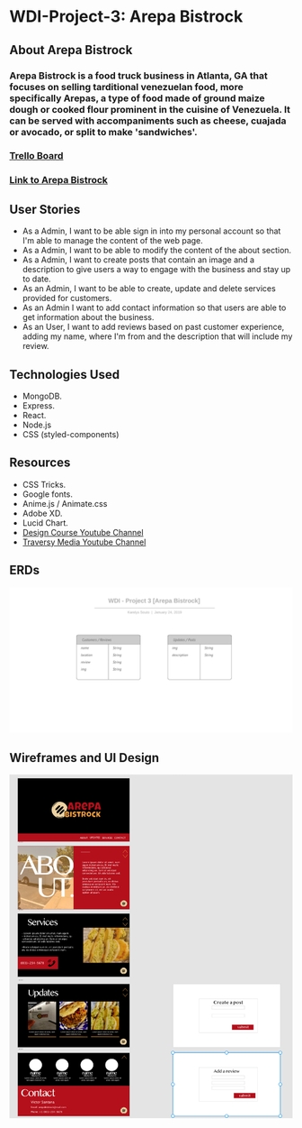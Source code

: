 # WDI-Project-3: Arepa Bistrock
## About Arepa Bistrock
### Arepa Bistrock is a food truck business in Atlanta, GA that focuses on selling tarditional venezuelan food, more specifically Arepas, a type of food made of ground maize dough or cooked flour prominent in the cuisine of Venezuela. It can be served with accompaniments such as cheese, cuajada or avocado, or split to make 'sandwiches'.


### [Trello Board](https://trello.com/b/LKGQdoVm/wdi-project-3)
### [Link to Arepa Bistrock](https://arepa-bistrock.herokuapp.com/) 

## User Stories
* As a Admin, I want to be able sign in into my personal account so that I'm able to manage the content of the web page.
* As a Admin, I want to be able to modify the content of the about section.
* As a Admin, I want to create posts that contain an image and a description to give users a way to engage with the business and stay up to date.
* As an Admin, I want to be able to create, update and delete services provided for customers.
* As an Admin I want to add contact information so that users are able to get information about the business.
* As an User, I want to add reviews based on past customer experience, adding my name, where I'm from and the description that will include my review.

## Technologies Used
* MongoDB.
* Express.
* React.
* Node.js
* CSS (styled-components)

## Resources
* CSS Tricks.
* Google fonts.
* Anime.js / Animate.css
* Adobe XD.
* Lucid Chart.
* [Design Course Youtube Channel](https://www.youtube.com/channel/UCVyRiMvfUNMA1UPlDPzG5Ow)
* [Traversy Media Youtube Channel](https://www.youtube.com/channel/UC29ju8bIPH5as8OGnQzwJyA)

## ERDs
![erd](./images/erd.png)
## Wireframes and UI Design
![wireframe and UI](./images/wireframe-design.png)